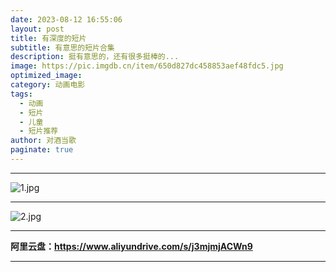 ```yaml
---
date: 2023-08-12 16:55:06
layout: post
title: 有深度的短片
subtitle: 有意思的短片合集
description: 挺有意思的，还有很多挺棒的...
image: https://pic.imgdb.cn/item/650d827dc458853aef48fdc5.jpg
optimized_image: 
category: 动画电影
tags:
  - 动画
  - 短片
  - 儿童
  - 短片推荐
author: 对酒当歌
paginate: true
---
```



---

![1.jpg](https://pic.imgdb.cn/item/650d82f0c458853aef49cad2.jpg)

---

![2.jpg](https://pic.imgdb.cn/item/650d8300c458853aef49e61c.jpg)


 
---

**阿里云盘：<https://www.aliyundrive.com/s/j3mjmjACWn9>**

---
